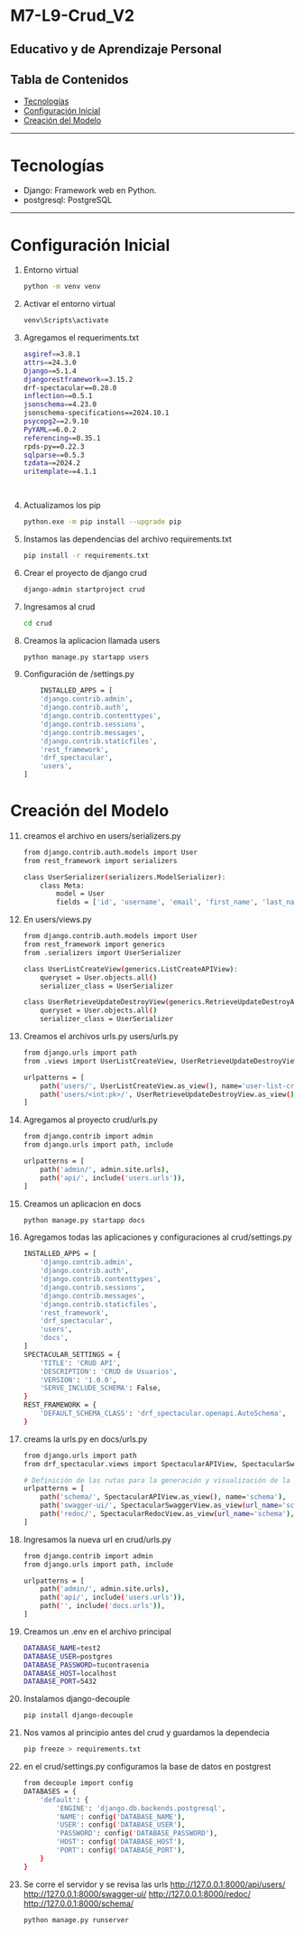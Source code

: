 # M7-L9-Crud_V2
Educativo y de Aprendizaje Personal
---
## Tabla de Contenidos
- [Tecnologías](#Tecnologías)
- [Configuración Inicial](#configuración-Inicial)
- [Creación del Modelo](#creación-del-modelo)
---
# Tecnologías
- Django: Framework web en Python.
- postgresql: PostgreSQL
--- 
# Configuración Inicial 
1. Entorno virtual 
    ```bash 
    python -m venv venv

2. Activar el entorno virtual
    ```bash 
    venv\Scripts\activate

3. Agregamos el requeriments.txt
    ```bash 
    asgiref==3.8.1
    attrs==24.3.0
    Django==5.1.4
    djangorestframework==3.15.2
    drf-spectacular==0.28.0
    inflection==0.5.1
    jsonschema==4.23.0
    jsonschema-specifications==2024.10.1
    psycopg2==2.9.10
    PyYAML==6.0.2
    referencing==0.35.1
    rpds-py==0.22.3
    sqlparse==0.5.3
    tzdata==2024.2
    uritemplate==4.1.1
    
        
4. Actualizamos los pip
    ```bash
    python.exe -m pip install --upgrade pip

5. Instamos las dependencias del archivo requirements.txt
    ```bash
    pip install -r requirements.txt 

6. Crear el proyecto de django crud
    ```bash 
    django-admin startproject crud

7. Ingresamos al crud
    ```bash 
    cd crud

9. Creamos la aplicacion llamada users
    ```bash     
    python manage.py startapp users


10. Configuración de /settings.py 
    ```bash 
        INSTALLED_APPS = [
        'django.contrib.admin',
        'django.contrib.auth',
        'django.contrib.contenttypes',
        'django.contrib.sessions',
        'django.contrib.messages',
        'django.contrib.staticfiles',
        'rest_framework',
        'drf_spectacular',
        'users',
    ]

# Creación del Modelo 

11. creamos el archivo en users/serializers.py
    ```bash
    from django.contrib.auth.models import User
    from rest_framework import serializers

    class UserSerializer(serializers.ModelSerializer):
        class Meta:
            model = User
            fields = ['id', 'username', 'email', 'first_name', 'last_name']

12. En users/views.py
    ```bash
    from django.contrib.auth.models import User
    from rest_framework import generics
    from .serializers import UserSerializer

    class UserListCreateView(generics.ListCreateAPIView):
        queryset = User.objects.all()
        serializer_class = UserSerializer

    class UserRetrieveUpdateDestroyView(generics.RetrieveUpdateDestroyAPIView):
        queryset = User.objects.all()
        serializer_class = UserSerializer

13. Creamos el archivos urls.py users/urls.py
    ```bash
    from django.urls import path
    from .views import UserListCreateView, UserRetrieveUpdateDestroyView

    urlpatterns = [
        path('users/', UserListCreateView.as_view(), name='user-list-create'),
        path('users/<int:pk>/', UserRetrieveUpdateDestroyView.as_view(), name='user-retrieve-update-destroy'),
    ]
14. Agregamos al proyecto crud/urls.py
    ```bash	
    from django.contrib import admin
    from django.urls import path, include

    urlpatterns = [
        path('admin/', admin.site.urls),
        path('api/', include('users.urls')),
    ]
15. Creamos un aplicacion en docs
    ```bash	
    python manage.py startapp docs

16. Agregamos todas las aplicaciones y configuraciones al crud/settings.py 
    ```bash
    INSTALLED_APPS = [
        'django.contrib.admin',
        'django.contrib.auth',
        'django.contrib.contenttypes',
        'django.contrib.sessions',
        'django.contrib.messages',
        'django.contrib.staticfiles',
        'rest_framework',
        'drf_spectacular',
        'users',
        'docs',
    ]
    SPECTACULAR_SETTINGS = {
        'TITLE': 'CRUD API',
        'DESCRIPTION': 'CRUD de Usuarios',
        'VERSION': '1.0.0',
        'SERVE_INCLUDE_SCHEMA': False,
    }
    REST_FRAMEWORK = {
        'DEFAULT_SCHEMA_CLASS': 'drf_spectacular.openapi.AutoSchema',
    }

17. creams la urls.py en docs/urls.py 
    ```bash
    from django.urls import path
    from drf_spectacular.views import SpectacularAPIView, SpectacularSwaggerView, SpectacularRedocView

    # Definición de las rutas para la generación y visualización de la documentación de la API
    urlpatterns = [
        path('schema/', SpectacularAPIView.as_view(), name='schema'),
        path('swagger-ui/', SpectacularSwaggerView.as_view(url_name='schema'), name='swagger-ui'),
        path('redoc/', SpectacularRedocView.as_view(url_name='schema'), name='redoc'),
    ]

18. Ingresamos la nueva url en crud/urls.py 
    ```bash 
    from django.contrib import admin
    from django.urls import path, include

    urlpatterns = [
        path('admin/', admin.site.urls),
        path('api/', include('users.urls')),
        path('', include('docs.urls')), 
    ]

19. Creamos un .env en el archivo principal
    ```bash
    DATABASE_NAME=test2
    DATABASE_USER=postgres
    DATABASE_PASSWORD=tucontrasenia
    DATABASE_HOST=localhost
    DATABASE_PORT=5432

20. Instalamos django-decouple
    ```bash
    pip install django-decouple

21. Nos vamos al principio antes del crud y guardamos la dependecia
    ```bash
    pip freeze > requirements.txt

22. en el crud/settings.py configuramos la base de datos en postgrest
    ```bash
    from decouple import config
    DATABASES = {
        'default': {
            'ENGINE': 'django.db.backends.postgresql',
            'NAME': config('DATABASE_NAME'),
            'USER': config('DATABASE_USER'),
            'PASSWORD': config('DATABASE_PASSWORD'),
            'HOST': config('DATABASE_HOST'),
            'PORT': config('DATABASE_PORT'),
        }
    }

23. Se corre el servidor y se revisa las urls http://127.0.0.1:8000/api/users/  http://127.0.0.1:8000/swagger-ui/ http://127.0.0.1:8000/redoc/ http://127.0.0.1:8000/schema/
    ```bash
    python manage.py runserver